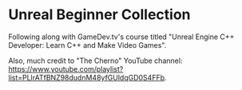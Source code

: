# Unreal Beginner Collection
Following along with GameDev.tv's course titled "Unreal Engine C++ Developer: Learn C++ and Make Video Games".

Also, much credit to "The Cherno" YouTube channel: https://www.youtube.com/playlist?list=PLlrATfBNZ98dudnM48yfGUldqGD0S4FFb.
